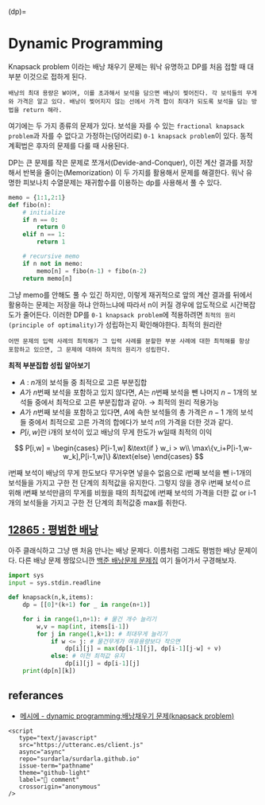 (dp)=
# Dynamic Programming

Knapsack problem 이라는 배낭 채우기 문제는 워낙 유명하고 DP를 처음 접할 때 대부분 이것으로 접하게 된다.

```{admonition} knapsack problem
배낭의 최대 용량은 W이며, 이를 초과해서 보석을 담으면 배낭이 찢어진다. 각 보석들의 무게와 가격은 알고 있다. 배낭이 찢어지지 않는 선에서 가격 합이 최대가 되도록 보석을 담는 방법을 return 해라.
```

여기에는 두 가지 종류의 문제가 있다. 보석을 자를 수 있는 `fractional knapsack problem`과 자를 수 없다고 가정하는(덩어리로) `0-1 knapsack problem`이 있다. 동적계획법은 후자의 문제를 다룰 때 사용된다.

DP는 큰 문제를 작은 문제로 쪼개서(Devide-and-Conquer), 이전 계산 결과를 저장해서 반복을 줄이는(Memorization) 이 두 가지를 활용해서 문제를 해결한다. 워낙 유명한 피보나치 수열문제는 재귀함수를 이용하는 dp를 사용해서 풀 수 있다.

```python
memo = {1:1,2:1}
def fibo(n):
    # initialize
    if n == 0:
        return 0
    elif n == 1:
        return 1

    # recursive memo
    if n not in memo:
        memo[n] = fibo(n-1) + fibo(n-2)
    return memo[n]
```

그냥 memo를 안해도 풀 수 있긴 하지만, 이렇게 재귀적으로 앞의 계산 결과를 뒤에서 활용하는 문제는 저장을 하냐 안하느냐에 따라서 n이 커질 경우에 압도적으로 시간복잡도가 줄어든다. 이러한 DP를 `0-1 knapsack problem`에 적용하려면 `최적의 원리(principle of optimality)`가 성립하는지 확인해야한다. 최적의 원리란

```{admonition} Principle of Optimality
어떤 문제의 입력 사례의 최적해가 그 입력 사례를 분할한 부분 사례에 대한 최적해를 항상 포함하고 있으면, 그 문제에 대하여 최적의 원리가 성립한다.
```

**최적 부분집합 성립 알아보기**

- $A$ : $n$개의 보석들 중 최적으로 고른 부분집합
- $A$가 $n$번째 보석을 포함하고 있지 않다면, $A$는 $n$번째 보석을 뺀 나머지 $n-1$개의 보석들 중에서 최적으로 고른 부분집합과 같아. $\to$ 최적의 원리 적용가능
- $A$가 $n$번째 보석을 포함하고 있다면, $A$에 속한 보석들의 총 가격은 $n-1$ 개의 보석들 중에서 최적으로 고른 가격의 합에다가 보석 $n$의 가격을 더한 것과 같다.
- $P[i,w]$란 i개의 보석이 있고 배낭의 무게 한도가 w일때 최적의 이익

$$
P[i,w] = \begin{cases}
P[i-1,w] &\text{if } w_i > w\\
\max\{v_i+P[i-1,w-w_k],P[i-1,w]\} &\text{else}
\end{cases}
$$

i번째 보석이 배낭의 무게 한도보다 무거우면 넣을수 없음으로 i번째 보석을 뺀 i-1개의 보석들을 가지고 구한 전 단계의 최적값을 유지한다. 그렇지 않을 경우 i번째 보석ㅇ르 위해 i번째 보석만큼의 무게를 비웠을 때의 최적값에 i번째 보석의 가격을 더한 값 or i-1개의 보석들을 가지고 구한 전 단계의 최적값중 max를 취한다.

## [12865 : 평범한 배낭](https://www.acmicpc.net/problem/12865)

아주 클래식하고 그냥 맨 처음 만나는 배낭 문제다. 이름처럼 그래도 평범한 배낭 문제이다. 다른 배낭 문제 짱많으니깐 [백준 배낭문제 문제집](https://www.acmicpc.net/problemset?sort=ac_desc&algo=148) 여기 들어가서 구경해보자.

```python
import sys
input = sys.stdin.readline

def knapsack(n,k,items):
    dp = [[0]*(k+1) for _ in range(n+1)]

    for i in range(1,n+1): # 물건 개수 늘리기
        w,v = map(int, items[i-1])
        for j in range(1,k+1): # 최대무게 늘리기
            if w <= j: # 물건무게가 여유용량보다 작으면
                dp[i][j] = max(dp[i-1][j], dp[i-1][j-w] + v)
            else: # 이전 최적값 유지
                dp[i][j] = dp[i-1][j]
    print(dp[n][k])
```

## referances

- [메시에 - dynamic programming:배낭채우기 문제(knapsack problem)](https://gsmesie692.tistory.com/113)

```{raw} html
<script
   type="text/javascript"
   src="https://utteranc.es/client.js"
   async="async"
   repo="surdarla/surdarla.github.io"
   issue-term="pathname"
   theme="github-light"
   label="💬 comment"
   crossorigin="anonymous"
/>
```